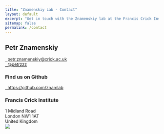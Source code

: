 ```yaml
---
title: "Znamenskiy Lab - Contact"
layout: default
excerpt: "Get in touch with the Znamenskiy lab at the Francis Crick Institute"
sitemap: false
permalink: /contact
---
```


<div class="col-sm-6 text-center">
<h2>Petr Znamenskiy</h2>
<p>
<a href="mailto:petr.znamenskiy@crick.ac.uk"><i class="fas fa-envelope fa-fw"></i>&nbsp; petr.znamenskiy@crick.ac.uk</a><br />
<a href="https://twitter.com/petrzzz"><i class="fab fa-twitter"></i>&nbsp; @petrzzz</a>
</p>
</div>

<div class="col-sm-6 text-center my-auto">
<h3>Find us on Github</h3>
<p><a href="https://github.com/znamlab">
<i class="fab fa-github"></i>&nbsp; https://github.com/znamlab</a></p>
</div>

<div class="col-sm-6 my-auto text-center">
<h3>Francis Crick Institute</h3>
1 Midland Road <br />
London NW1 1AT <br />
United Kingdom <br />
</div>

<div class="col-sm-6 text-center">
<img class="img-fluid" src="{{ site.url }}{{ site.baseurl }}/images/carousel/crick_exterior.jpg">
</div>
